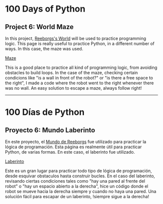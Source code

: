 # 100 Days of Python
## Project 6: World Maze

In this project, [Reeborgs's World](https://reeborg.ca/index_en.html) will be used to practice programming logic.
This page is really useful to practice Python, in a different number of ways. In this case, the maze was used.

[Maze](https://reeborg.ca/reeborg.html?lang=en&mode=python&menu=worlds%2Fmenus%2Freeborg_intro_en.json&name=Maze&url=worlds%2Ftutorial_en%2Fmaze1.json)

This is a good place to practice all kind of programming logic, from avoiding obstacles to build loops. In the case of the maze, checking certain condicions like "is a wall in front of the robot?" or "is there a free space to the right", I made a code where the robot went to the right whenever there was no wall. An easy solution to escape a maze, always follow right!

-----------------------------------------------------------------------------------------------------------------------------------------------------------------------------------

# 100 Días de Python
## Proyecto 6: Mundo Laberinto

En este proyecto, el [Mundo de Reeborgs](https://reeborg.ca/index_en.html) fue utilizado para practicar la lógica de programación.
Esta página es realmente útil para practicar Python, de varias formas. En este caso, el laberinto fue utilizado.

[Laberinto](https://reeborg.ca/reeborg.html?lang=en&mode=python&menu=worlds%2Fmenus%2Freeborg_intro_en.json&name=Maze&url=worlds%2Ftutorial_en%2Fmaze1.json)

Este es un gran lugar para practicar todo tipo de lógica de programación, desde esquivar obstaculos hasta construir bucles. En el caso del laberinto, revisando ciertas condiciones tales como "hay una pared al frente del robot" o "hay un espacio abierto a la derecha", hice un código donde el robot se mueve hacia la derecha siempre y cuando no haya una pared. Una solución fácil para escapar de un laberinto, !siempre sigue a la derecha!
